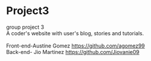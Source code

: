# Project3
group project 3
<br>
A coder's website with user's blog, stories and tutorials.
<br>
<br>
Front-end-Austine Gomez https://github.com/agomez99
<br>
Back-end- Jio Martinez https://github.com/Jiovanie09

